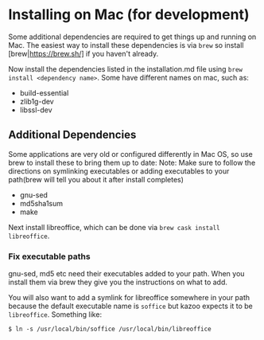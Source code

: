 # Installing on Mac (for development)

Some additional dependencies are required to get things up and running on Mac. The easiest way to
install these dependencies is via `brew` so install [brew|https://brew.sh/] if you haven't already.

Now install the dependencies listed in the installation.md file using `brew install <dependency name>`.
Some have different names on mac, such as:

* build-essential 
* zlib1g-dev 
* libssl-dev

## Additional Dependencies

Some applications are very old or configured differently in Mac OS, so use brew 
to install these to bring them up to date:
Note: Make sure to follow the directions on symlinking executables or adding executables 
to your path(brew will tell you about it after install completes)

* gnu-sed
* md5sha1sum
* make

Next install libreoffice, which can be done via `brew cask install libreoffice`.

### Fix executable paths

gnu-sed, md5 etc need their executables added to your path. When you install 
them via brew they give you the instructions on what to add.

You will also want to add a symlink for libreoffice somewhere in your path because the default 
executable name is `soffice` but kazoo expects it to be `libreoffice`. Something like:

```$ ln -s /usr/local/bin/soffice /usr/local/bin/libreoffice```
